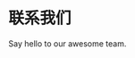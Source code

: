 <script setup>
import { VPTeamMembers } from 'vitepress/theme'

const members = [
  {
    avatar: '/workcheng.jpg',
    name: 'Andy Cheng',
    title: 'Creator',
    desc: '高级应用开发工程师',
    links: [
      { icon: 'github', link: 'https://github.com/workcheng' }
    ]
  }
]
</script>

# 联系我们

Say hello to our awesome team.

<VPTeamMembers size="small" :members="members" />
